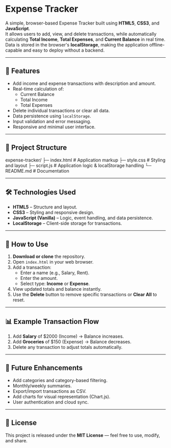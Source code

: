 # Expense Tracker

A simple, browser-based Expense Tracker built using **HTML5**, **CSS3**, and **JavaScript**.  
It allows users to add, view, and delete transactions, while automatically calculating **Total Income**, **Total Expenses**, and **Current Balance** in real time.  
Data is stored in the browser's **localStorage**, making the application offline-capable and easy to deploy without a backend.

---

## 🚀 Features
- Add income and expense transactions with description and amount.
- Real-time calculation of:
  - Current Balance
  - Total Income
  - Total Expenses
- Delete individual transactions or clear all data.
- Data persistence using `localStorage`.
- Input validation and error messaging.
- Responsive and minimal user interface.

---

## 📂 Project Structure

expense-tracker/
├─ index.html # Application markup
├─ style.css # Styling and layout
├─ script.js # Application logic & localStorage handling
└─ README.md # Documentation


---

## 🛠 Technologies Used
- **HTML5** – Structure and layout.
- **CSS3** – Styling and responsive design.
- **JavaScript (Vanilla)** – Logic, event handling, and data persistence.
- **LocalStorage** – Client-side storage for transactions.

---

## 📖 How to Use
1. **Download or clone** the repository.
2. Open `index.html` in your web browser.
3. Add a transaction:
   - Enter a name (e.g., Salary, Rent).
   - Enter the amount.
   - Select type: **Income** or **Expense**.
4. View updated totals and balance instantly.
5. Use the **Delete** button to remove specific transactions or **Clear All** to reset.

---

## 📊 Example Transaction Flow
1. Add **Salary** of $2000 (Income) → Balance increases.
2. Add **Groceries** of $150 (Expense) → Balance decreases.
3. Delete any transaction to adjust totals automatically.

---

## 📌 Future Enhancements
- Add categories and category-based filtering.
- Monthly/weekly summaries.
- Export/import transactions as CSV.
- Add charts for visual representation (Chart.js).
- User authentication and cloud sync.

---

## 📜 License
This project is released under the **MIT License** — feel free to use, modify, and share.
